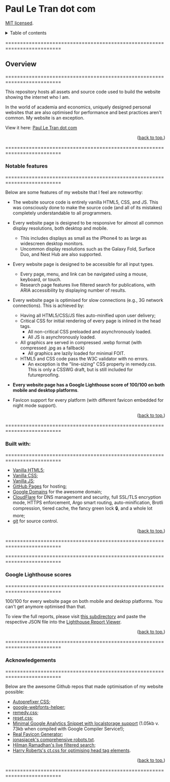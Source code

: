 # Paul Le Tran dot com

[MIT licensed](https://github.com/PaulTran47/paultran47.github.io/blob/master/LICENCE.md).

<details>
  <summary>Table of contents</summary>
  <ul>
    <li>
      <a href="#overview">Overview</a>
      <ul>
        <li><a href="#notable-features">Notable features</a></li>
      </ul>
    </li>
    <li><a href="#built-with">Built with</a></li>
    <li><a href="#google-lighthouse-scores">Google Lighthouse scores</a></li>
    <li><a href="#acknowledgements">Acknowledgments</a></li>
  </ul>
</details>

=========================================================================

## Overview
=========================================================================

This repository hosts all assets and source code used to build the website showing the internet who I am.

In the world of academia and economics, uniquely designed personal websites that are also optimised for performance and best practices aren't common. My website is an exception.

View it here: [Paul Le Tran dot com](https://paulletran.com/)

<p align="right">
  (<a href="#paul-le-tran-dot-com">back to top.</a>)
</p>

=========================================================================

### Notable features
=========================================================================

Below are some features of my website that I feel are noteworthy:

* The website source code is entirely vanilla HTML5, CSS, and JS. This was consciously done to make the source code (and all of its mistakes) completely understandable to all programmers.

* Every website page is designed to be responsive for almost all common display resolutions, both desktop and mobile.
  * This includes displays as small as the iPhone4 to as large as widescreen desktop monitors.
  * Uncommon display resolutions such as the Galaxy Fold, Surface Duo, and Nest Hub are also supported.

* Every website page is designed to be accessible for all input types.
  * Every page, menu, and link can be navigated using a mouse, keyboard, or touch.
  * Research page features live filtered search for publications, with ARIA accessibility by displaying number of results.

* Every website page is optimised for slow connections (e.g., 3G network connections). This is achieved by:
  * Having all HTML5/CSS/JS files auto-minified upon user delivery;
  * Critical CSS for initial rendering of every page is inlined in the head tags.
    * All non-critical CSS preloaded and asynchronously loaded.
    * All JS is asynchronously loaded.
  * All graphics are served in compressed .webp format (with compressed .jpg as a fallback)
    * All graphics are lazily loaded for minimal FOIT.
  * HTML5 and CSS code pass the W3C validator with no errors.
    * An exception is the "line-sizing" CSS property in remedy.css. This is only a CSSWG draft, but is still included for futureproofing.

* __Every website page has a Google Lighthouse score of 100/100 on both mobile and desktop platforms__.

* Favicon support for every platform (with different favicon embedded for night mode support).

<p align="right">
  (<a href="#paul-le-tran-dot-com">back to top.</a>)
</p>

=========================================================================

### Built with:
=========================================================================

* [Vanilla HTML5](https://developer.mozilla.org/en-US/docs/Web/HTML);<br>
* [Vanilla CSS](https://developer.mozilla.org/en-US/docs/Web/CSS);<br>
* [Vanilla JS](https://developer.mozilla.org/en-US/docs/Web/JavaScript);<br>
* [GitHub Pages](https://pages.github.com/) for hosting;<br>
* [Google Domains](https://domains.google/) for the awesome domain;<br>
* [CloudFlare](https://www.cloudflare.com/) for DNS management and security, full SSL/TLS encryption mode, HTTPS enforcement, Argo smart routing, auto-minification, Brotli compression, tiered cache, the fancy green lock :lock:, and a whole lot more;<br>
* [git](https://git-scm.com/) for source control.

<p align="right">
  (<a href="#paul-le-tran-dot-com">back to top.</a>)
</p>

=========================================================================

=========================================================================

### Google Lighthouse scores
=========================================================================

100/100 for every website page on both mobile and desktop platforms. You can't get anymore optimised than that.

To view the full reports, please visit [this subdirectory](https://github.com/PaulTran47/paultran47.github.io/tree/master/lighthouse_reports) and paste the respective JSON file into the [Lighthouse Report Viewer](https://googlechrome.github.io/lighthouse/viewer/).

<p align="right">
  (<a href="#paul-le-tran-dot-com">back to top.</a>)
</p>

=========================================================================

### Acknowledgements
=========================================================================

Below are the awesome Github repos that made optimisation of my website possible:

* [Autoprefixer CSS](https://github.com/postcss/autoprefixer);
* [google-webfonts-helper](https://github.com/majodev/google-webfonts-helper);
* [remedy.css](https://github.com/jensimmons/cssremedy);
* [reset.css](https://elad2412.github.io/the-new-css-reset/);
* [Minimal Google Analytics Snippet with localstorage support](https://gist.github.com/aym3nb/5e78a3c11e9974a9f17ab7d32154fd39) (1.05kb v. 73kb when compiled with Google Compiler Service!);
* [Real Favicon Generator](https://github.com/RealFaviconGenerator);
* [jonasjacek's comprehensive robots.txt](https://github.com/jonasjacek/robots.txt).
* [Hilman Ramadhan's live filtered search](https://css-tricks.com/in-page-filtered-search-with-vanilla-javascript/);
* [Harry Roberts's ct.css for optimising head tag elements](https://csswizardry.com/ct/).

<p align="right">
  (<a href="#paul-le-tran-dot-com">back to top.</a>)
</p>

=========================================================================